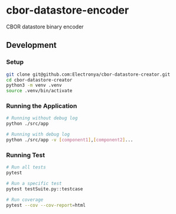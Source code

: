 # cbor-datastore-encoder
CBOR datastore binary encoder

## Development
### Setup
```sh
git clone git@github.com:Electronya/cbor-datastore-creator.git
cd cbor-datastore-creator
python3 -m venv .venv
source .venv/bin/activate
```

### Running the Application
```sh
# Running without debug log
python ./src/app

# Running with debug log
python ./src/app -v [component1],[component2]...
```

### Running Test
```sh
# Run all tests
pytest

# Run a specific test
pytest testSuite.py::testcase

# Run coverage
pytest --cov --cov-report=html
```
